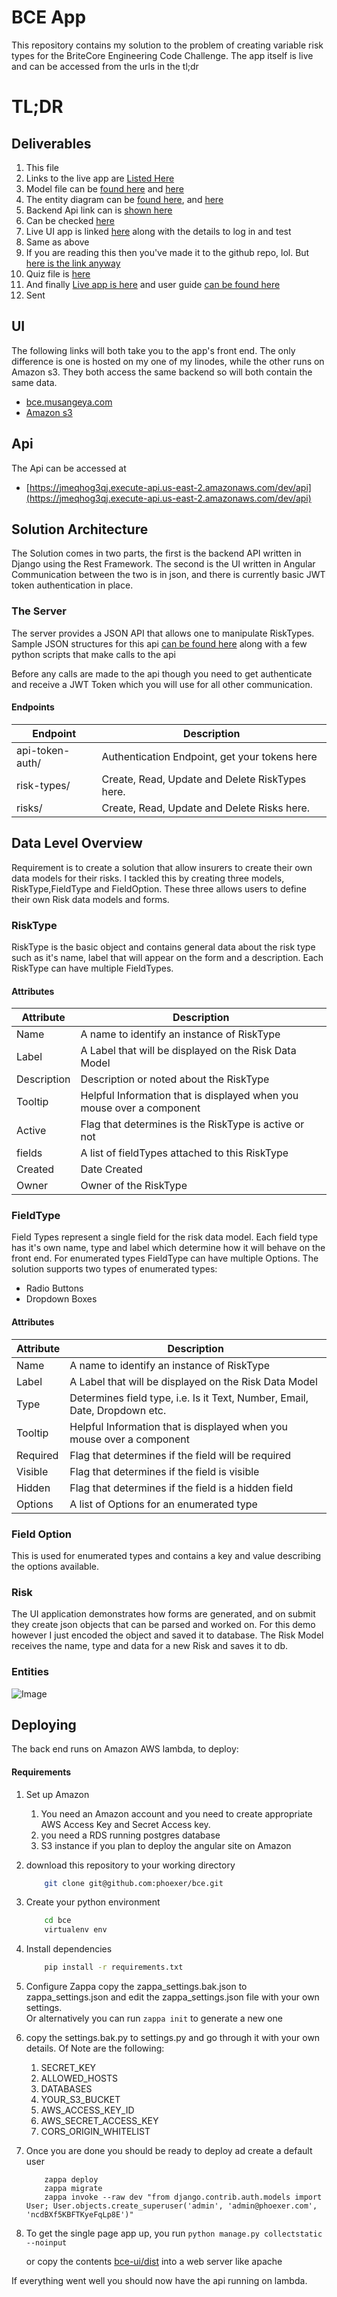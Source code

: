 BCE App
=======
This repository contains my solution to the problem of creating variable risk types for the BriteCore Engineering Code Challenge.
The app itself is live and can be accessed from the urls in the tl;dr

# TL;DR
## Deliverables

1. This file
2. Links to the live app are [Listed Here](#ui)
3. Model file can be [found here](bce-server/bce/models.py) and [here](doc/models.py)
4. The entity diagram can be [found here](doc/Entities.png), and  [here](#entities)
5. Backend Api link can is [shown here](#server) 
6. Can be checked [here](bce-server/bce/views.py)
7. Live UI app is linked [here](#ui) along with the details to log in and test 
8. Same as above
9. If you are reading this then you've made it to the github repo, lol. But [here is the link anyway](https://github.com/phoexer/bce)
10. Quiz file is [here](doc/quiz.py)
11. And finally [Live app is here](https://bce.musangeya.com) and user guide [can be found here](doc/guide.md)
12. Sent
     
     
## <a name="ui"></a>UI
The following links will both take you to the app's front end. The only difference 
is one is hosted on my one of my linodes, while the other runs on Amazon s3.
They both access the same backend so will both contain the same data.

* [bce.musangeya.com](https://bce.musangeya.com)
* [Amazon s3](http://zappa-bce-static.s3-website.us-east-2.amazonaws.com)

## <a name="server"></a>Api
The Api can be accessed  at
* [https://jmeqhog3qj.execute-api.us-east-2.amazonaws.com/dev/api](https://jmeqhog3qj.execute-api.us-east-2.amazonaws.com/dev/api)

## Solution Architecture 
The Solution comes in two parts, the first is the backend API written in Django using the Rest Framework.
The second is the UI written in Angular
Communication between the two is in json, and there is currently basic JWT token authentication in place.

### The Server
The server provides a JSON API that allows one to manipulate RiskTypes.
Sample JSON structures for this api [can be found here](samples) along with a few python scripts
that make calls to the api

Before any calls are made to the api though you need to get authenticate and receive a JWT Token
which you will use for all other communication.

#### Endpoints
|Endpoint|Description|
|---|---|
|api-token-auth/|Authentication Endpoint, get your tokens here|
|risk-types/|Create, Read, Update and Delete RiskTypes here.|
|risks/|Create, Read, Update and Delete Risks here.|

         
## Data Level Overview
Requirement is to create a solution that allow insurers to create their own data models for their risks.
I tackled this by creating three models, RiskType,FieldType and FieldOption.
These three allows users to define their own Risk data models and forms. 

### RiskType
RiskType is the basic object and contains general data about the risk type such as it's name, label that 
will appear on the form and a description. Each RiskType can have multiple FieldTypes.

#### Attributes

|Attribute|Description|
|---------|----------|
|Name| A name to identify an instance of RiskType|
|Label|A Label that will be displayed on the Risk Data Model|
|Description|Description or noted about the RiskType|
|Tooltip|Helpful Information that is displayed when you mouse over a component|
|Active|Flag that determines is the RiskType is active or not|
|fields|A list of fieldTypes attached to this RiskType|
|Created|Date Created|
|Owner|Owner of the RiskType|


### FieldType
Field Types represent a single field for the risk data model. Each field type has it's own name, type
and label which determine how it will behave on the front end.
For enumerated types FieldType can have multiple Options. The solution supports two types of enumerated types:

* Radio Buttons
* Dropdown Boxes

#### Attributes

|Attribute|Description|
|---------|----------|
|Name| A name to identify an instance of RiskType|
|Label|A Label that will be displayed on the Risk Data Model|
|Type| Determines field type, i.e. Is it Text, Number, Email, Date, Dropdown etc.|
|Tooltip|Helpful Information that is displayed when you mouse over a component|
|Required|Flag that determines if the field will be required|
|Visible|Flag that determines if the field is visible|
|Hidden|Flag that determines if the field is a hidden field|
|Options|A list of Options for an enumerated type|
 

### Field Option
This is used for enumerated types and contains a key and value describing the options available.

### Risk
The UI application demonstrates how forms are generated, and on submit they create json objects 
that can be parsed and worked on. For this demo however I just encoded the object and saved it to 
database.
The Risk Model receives the name, type and data for a new Risk and saves it to db. 


### <a name="entities"></a>Entities 
![Image](doc/Entities.png "Entities")

## Deploying

The back end runs on Amazon AWS lambda, to deploy:

#### Requirements

1. Set up Amazon
    1. You need an Amazon account and you need to create appropriate AWS Access Key and Secret Access key.
    2. you need a RDS running postgres database
    3. S3 instance if you plan to deploy the angular site on Amazon

2. download this repository to your working directory

    ```sh
        git clone git@github.com:phoexer/bce.git
    ```

3. Create your python environment

    ```sh
        cd bce
        virtualenv env
    ```
    
4. Install dependencies

    ```sh
        pip install -r requirements.txt
    ```

5. Configure Zappa
    copy the zappa_settings.bak.json to zappa_settings.json and edit the zappa_settings.json file with your own settings.  
    Or alternatively you can run ```zappa init``` to generate a new one   
    
6. copy the settings.bak.py to settings.py and go through it with your own details. Of Note are the following:
    1. SECRET_KEY
    2. ALLOWED_HOSTS
    3. DATABASES
    4. YOUR_S3_BUCKET
    5. AWS_ACCESS_KEY_ID
    6. AWS_SECRET_ACCESS_KEY
    7. CORS_ORIGIN_WHITELIST

7. Once you are done you should be ready to deploy ad create a default user
    ```
        zappa deploy
        zappa migrate
        zappa invoke --raw dev "from django.contrib.auth.models import User; User.objects.create_superuser('admin', 'admin@phoexer.com', 'ncdBXf5KBFTKyeFqLp8E')" 
    ``` 
8. To get the single page app up, you run
    ```python manage.py collectstatic --noinput```
    
    or copy the contents [bce-ui/dist](bce-ui/dist) into a web server like apache
         
If everything went well you should now have the api running on lambda.
